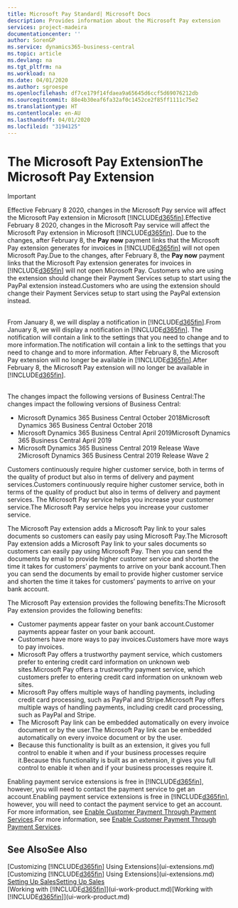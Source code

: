 ```yaml
---
title: Microsoft Pay Standard| Microsoft Docs
description: Provides information about the Microsoft Pay extension
services: project-madeira
documentationcenter: ''
author: SorenGP
ms.service: dynamics365-business-central
ms.topic: article
ms.devlang: na
ms.tgt_pltfrm: na
ms.workload: na
ms.date: 04/01/2020
ms.author: sgroespe
ms.openlocfilehash: df7ce179f14fdaea9a65645d6ccf5d69076212db
ms.sourcegitcommit: 88e4b30eaf6fa32af0c1452ce2f85ff1111c75e2
ms.translationtype: HT
ms.contentlocale: en-AU
ms.lasthandoff: 04/01/2020
ms.locfileid: "3194125"
---
```

# <a name="the-microsoft-pay-extension"></a><span data-ttu-id="c8aa6-103">The Microsoft Pay Extension</span><span class="sxs-lookup"><span data-stu-id="c8aa6-103">The Microsoft Pay Extension</span></span>

> [!IMPORTANT]
> <span data-ttu-id="c8aa6-104">Effective February 8 2020, changes in the Microsoft Pay service will affect the Microsoft Pay extension in Microsoft [!INCLUDE[d365fin](includes/d365fin_long_md.md)].</span><span class="sxs-lookup"><span data-stu-id="c8aa6-104">Effective February 8 2020, changes in the Microsoft Pay service will affect the Microsoft Pay extension in Microsoft [!INCLUDE[d365fin](includes/d365fin_long_md.md)].</span></span> <span data-ttu-id="c8aa6-105">Due to the changes, after February 8, the **Pay now** payment links that the Microsoft Pay extension generates for invoices in [!INCLUDE[d365fin](includes/d365fin_md.md)] will not open Microsoft Pay.</span><span class="sxs-lookup"><span data-stu-id="c8aa6-105">Due to the changes, after February 8, the **Pay now** payment links that the Microsoft Pay extension generates for invoices in [!INCLUDE[d365fin](includes/d365fin_md.md)] will not open Microsoft Pay.</span></span> <span data-ttu-id="c8aa6-106">Customers who are using the extension should change their Payment Services setup to start using the PayPal extension instead.</span><span class="sxs-lookup"><span data-stu-id="c8aa6-106">Customers who are using the extension should change their Payment Services setup to start using the PayPal extension instead.</span></span><br /></br>
>
> <span data-ttu-id="c8aa6-107">From January 8, we will display a notification in [!INCLUDE[d365fin](includes/d365fin_md.md)].</span><span class="sxs-lookup"><span data-stu-id="c8aa6-107">From January 8, we will display a notification in [!INCLUDE[d365fin](includes/d365fin_md.md)].</span></span> <span data-ttu-id="c8aa6-108">The notification will contain a link to the settings that you need to change and to more information.</span><span class="sxs-lookup"><span data-stu-id="c8aa6-108">The notification will contain a link to the settings that you need to change and to more information.</span></span> <span data-ttu-id="c8aa6-109">After February 8, the Microsoft Pay extension will no longer be available in [!INCLUDE[d365fin](includes/d365fin_md.md)].</span><span class="sxs-lookup"><span data-stu-id="c8aa6-109">After February 8, the Microsoft Pay extension will no longer be available in [!INCLUDE[d365fin](includes/d365fin_md.md)].</span></span><br /></br>
>
> <span data-ttu-id="c8aa6-110">The changes impact the following versions of Business Central:</span><span class="sxs-lookup"><span data-stu-id="c8aa6-110">The changes impact the following versions of Business Central:</span></span>
> - <span data-ttu-id="c8aa6-111">Microsoft Dynamics 365 Business Central October 2018</span><span class="sxs-lookup"><span data-stu-id="c8aa6-111">Microsoft Dynamics 365 Business Central October 2018</span></span>
> - <span data-ttu-id="c8aa6-112">Microsoft Dynamics 365 Business Central April 2019</span><span class="sxs-lookup"><span data-stu-id="c8aa6-112">Microsoft Dynamics 365 Business Central April 2019</span></span>
> - <span data-ttu-id="c8aa6-113">Microsoft Dynamics 365 Business Central 2019 Release Wave 2</span><span class="sxs-lookup"><span data-stu-id="c8aa6-113">Microsoft Dynamics 365 Business Central 2019 Release Wave 2</span></span>

<span data-ttu-id="c8aa6-114">Customers continuously require higher customer service, both in terms of the quality of product but also in terms of delivery and payment services.</span><span class="sxs-lookup"><span data-stu-id="c8aa6-114">Customers continuously require higher customer service, both in terms of the quality of product but also in terms of delivery and payment services.</span></span> <span data-ttu-id="c8aa6-115">The Microsoft Pay service helps you increase your customer service.</span><span class="sxs-lookup"><span data-stu-id="c8aa6-115">The Microsoft Pay service helps you increase your customer service.</span></span>

<span data-ttu-id="c8aa6-116">The Microsoft Pay extension adds a Microsoft Pay link to your sales documents so customers can easily pay using Microsoft Pay.</span><span class="sxs-lookup"><span data-stu-id="c8aa6-116">The Microsoft Pay extension adds a Microsoft Pay link to your sales documents so customers can easily pay using Microsoft Pay.</span></span> <span data-ttu-id="c8aa6-117">Then you can send the documents by email to provide higher customer service and shorten the time it takes for customers’ payments to arrive on your bank account.</span><span class="sxs-lookup"><span data-stu-id="c8aa6-117">Then you can send the documents by email to provide higher customer service and shorten the time it takes for customers’ payments to arrive on your bank account.</span></span>

<span data-ttu-id="c8aa6-118">The Microsoft Pay extension provides the following benefits:</span><span class="sxs-lookup"><span data-stu-id="c8aa6-118">The Microsoft Pay extension provides the following benefits:</span></span>
- <span data-ttu-id="c8aa6-119">Customer payments appear faster on your bank account.</span><span class="sxs-lookup"><span data-stu-id="c8aa6-119">Customer payments appear faster on your bank account.</span></span>
- <span data-ttu-id="c8aa6-120">Customers have more ways to pay invoices.</span><span class="sxs-lookup"><span data-stu-id="c8aa6-120">Customers have more ways to pay invoices.</span></span>
- <span data-ttu-id="c8aa6-121">Microsoft Pay offers a trustworthy payment service, which customers prefer to entering credit card information on unknown web sites.</span><span class="sxs-lookup"><span data-stu-id="c8aa6-121">Microsoft Pay offers a trustworthy payment service, which customers prefer to entering credit card information on unknown web sites.</span></span>
- <span data-ttu-id="c8aa6-122">Microsoft Pay offers multiple ways of handling payments, including credit card processing, such as PayPal and Stripe.</span><span class="sxs-lookup"><span data-stu-id="c8aa6-122">Microsoft Pay offers multiple ways of handling payments, including credit card processing, such as PayPal and Stripe.</span></span>
- <span data-ttu-id="c8aa6-123">The Microsoft Pay link can be embedded automatically on every invoice document or by the user.</span><span class="sxs-lookup"><span data-stu-id="c8aa6-123">The Microsoft Pay link can be embedded automatically on every invoice document or by the user.</span></span>
- <span data-ttu-id="c8aa6-124">Because this functionality is built as an extension, it gives you full control to enable it when and if your business processes require it.</span><span class="sxs-lookup"><span data-stu-id="c8aa6-124">Because this functionality is built as an extension, it gives you full control to enable it when and if your business processes require it.</span></span>

<span data-ttu-id="c8aa6-125">Enabling payment service extensions is free in [!INCLUDE[d365fin](includes/d365fin_md.md)], however, you will need to contact the payment service to get an account.</span><span class="sxs-lookup"><span data-stu-id="c8aa6-125">Enabling payment service extensions is free in [!INCLUDE[d365fin](includes/d365fin_md.md)], however, you will need to contact the payment service to get an account.</span></span> <span data-ttu-id="c8aa6-126">For more information, see [Enable Customer Payment Through Payment Services](sales-how-enable-payment-service-extensions.md).</span><span class="sxs-lookup"><span data-stu-id="c8aa6-126">For more information, see [Enable Customer Payment Through Payment Services](sales-how-enable-payment-service-extensions.md).</span></span>

## <a name="see-also"></a><span data-ttu-id="c8aa6-127">See Also</span><span class="sxs-lookup"><span data-stu-id="c8aa6-127">See Also</span></span>
<span data-ttu-id="c8aa6-128">[Customizing [!INCLUDE[d365fin](includes/d365fin_md.md)] Using Extensions](ui-extensions.md)</span><span class="sxs-lookup"><span data-stu-id="c8aa6-128">[Customizing [!INCLUDE[d365fin](includes/d365fin_md.md)] Using Extensions](ui-extensions.md)</span></span>  
[<span data-ttu-id="c8aa6-129">Setting Up Sales</span><span class="sxs-lookup"><span data-stu-id="c8aa6-129">Setting Up Sales</span></span>](sales-setup-sales.md)  
<span data-ttu-id="c8aa6-130">[Working with [!INCLUDE[d365fin](includes/d365fin_md.md)]](ui-work-product.md)</span><span class="sxs-lookup"><span data-stu-id="c8aa6-130">[Working with [!INCLUDE[d365fin](includes/d365fin_md.md)]](ui-work-product.md)</span></span>
